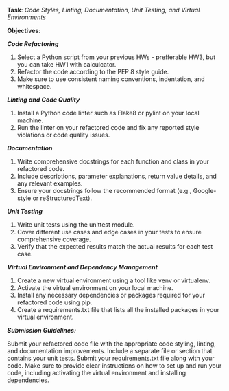 **Task**: _Code Styles, Linting, Documentation, Unit Testing, and Virtual Environments_

**Objectives**:

**_Code Refactoring_**
1. Select a Python script from your previous HWs - prefferable HW3, but you can take HW1 with calculcator.
2. Refactor the code according to the PEP 8 style guide.
3. Make sure to use consistent naming conventions, indentation, and whitespace.


**_Linting and Code Quality_**
1. Install a Python code linter such as Flake8 or pylint on your local machine.
2. Run the linter on your refactored code and fix any reported style violations or code quality issues.

**_Documentation_**
1. Write comprehensive docstrings for each function and class in your refactored code.
2. Include descriptions, parameter explanations, return value details, and any relevant examples.
3. Ensure your docstrings follow the recommended format (e.g., Google-style or reStructuredText).

**_Unit Testing_**

1. Write unit tests using the unittest module.
2. Cover different use cases and edge cases in your tests to ensure comprehensive coverage.
3. Verify that the expected results match the actual results for each test case.

**_Virtual Environment and Dependency Management_**

1. Create a new virtual environment using a tool like venv or virtualenv.
2. Activate the virtual environment on your local machine.
3. Install any necessary dependencies or packages required for your refactored code using pip.
4. Create a requirements.txt file that lists all the installed packages in your virtual environment.

**_Submission Guidelines:_**

Submit your refactored code file with the appropriate code styling, linting, and documentation improvements.
Include a separate file or section that contains your unit tests.
Submit your requirements.txt file along with your code.
Make sure to provide clear instructions on how to set up and run your code, including activating the virtual environment and installing dependencies.